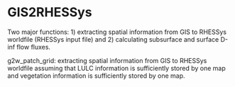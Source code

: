 # GIS2RHESSys

Two major functions: 1) extracting spatial information from GIS to RHESSys worldfile (RHESSys input file) and 2) calculating subsurface and surface D-inf flow fluxes.

g2w_patch_grid: extracting spatial information from GIS to RHESSys worldfile
                assuming that LULC information is sufficiently stored by one map and vegetation 
                information is sufficiently stored by one map.
               



